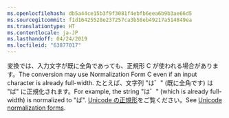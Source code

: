 ```yaml
---
ms.openlocfilehash: db5a44ce15b3f9f3081f4ebfb6eea6b9b3ae66d5
ms.sourcegitcommit: f1d16425528e237257ca3b58eb49217a514849ea
ms.translationtype: HT
ms.contentlocale: ja-JP
ms.lasthandoff: 04/24/2019
ms.locfileid: "63877017"
---
```

<span data-ttu-id="c8613-101">変換では、入力文字が既に全角であっても、正規形 C が使われる場合があります。</span><span class="sxs-lookup"><span data-stu-id="c8613-101">The conversion may use Normalization Form C even if an input character is already full-width.</span></span> <span data-ttu-id="c8613-102">たとえば、文字列 "は゛" (既に全角です) は "ば" に正規化されます。</span><span class="sxs-lookup"><span data-stu-id="c8613-102">For example, the string "は゛" (which is already full-width) is normalized to "ば".</span></span> <span data-ttu-id="c8613-103">[Unicode の正規形](https://unicode.org/reports/tr15)をご覧ください。</span><span class="sxs-lookup"><span data-stu-id="c8613-103">See [Unicode normalization forms](https://unicode.org/reports/tr15).</span></span>
